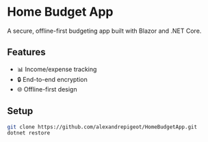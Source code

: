 # Home Budget App

A secure, offline-first budgeting app built with Blazor and .NET Core.

## Features
- 📊 Income/expense tracking
- 🔒 End-to-end encryption
- 🌐 Offline-first design

## Setup
```bash
git clone https://github.com/alexandrepigeot/HomeBudgetApp.git
dotnet restore
